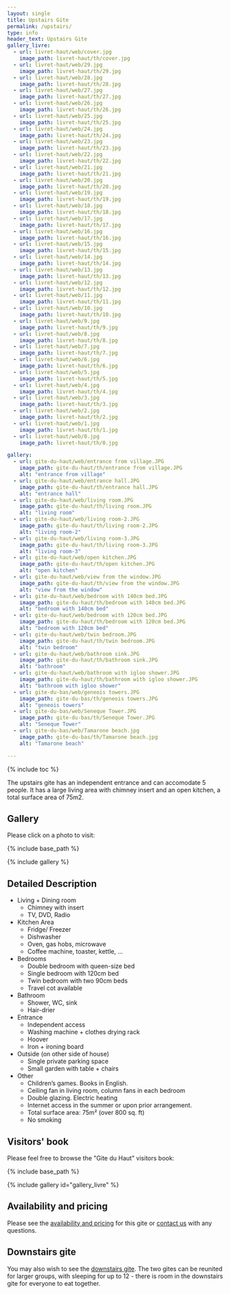 ```yaml
---
layout: single
title: Upstairs Gite
permalink: /upstairs/
type: info
header_text: Upstairs Gite
gallery_livre:
  - url: livret-haut/web/cover.jpg
    image_path: livret-haut/th/cover.jpg
  - url: livret-haut/web/29.jpg
    image_path: livret-haut/th/29.jpg
  - url: livret-haut/web/28.jpg
    image_path: livret-haut/th/28.jpg
  - url: livret-haut/web/27.jpg
    image_path: livret-haut/th/27.jpg
  - url: livret-haut/web/26.jpg
    image_path: livret-haut/th/26.jpg
  - url: livret-haut/web/25.jpg
    image_path: livret-haut/th/25.jpg
  - url: livret-haut/web/24.jpg
    image_path: livret-haut/th/24.jpg
  - url: livret-haut/web/23.jpg
    image_path: livret-haut/th/23.jpg
  - url: livret-haut/web/22.jpg
    image_path: livret-haut/th/22.jpg
  - url: livret-haut/web/21.jpg
    image_path: livret-haut/th/21.jpg
  - url: livret-haut/web/20.jpg
    image_path: livret-haut/th/20.jpg
  - url: livret-haut/web/19.jpg
    image_path: livret-haut/th/19.jpg
  - url: livret-haut/web/18.jpg
    image_path: livret-haut/th/18.jpg
  - url: livret-haut/web/17.jpg
    image_path: livret-haut/th/17.jpg
  - url: livret-haut/web/16.jpg
    image_path: livret-haut/th/16.jpg
  - url: livret-haut/web/15.jpg
    image_path: livret-haut/th/15.jpg
  - url: livret-haut/web/14.jpg
    image_path: livret-haut/th/14.jpg
  - url: livret-haut/web/13.jpg
    image_path: livret-haut/th/13.jpg
  - url: livret-haut/web/12.jpg
    image_path: livret-haut/th/12.jpg
  - url: livret-haut/web/11.jpg
    image_path: livret-haut/th/11.jpg
  - url: livret-haut/web/10.jpg
    image_path: livret-haut/th/10.jpg
  - url: livret-haut/web/9.jpg
    image_path: livret-haut/th/9.jpg
  - url: livret-haut/web/8.jpg
    image_path: livret-haut/th/8.jpg
  - url: livret-haut/web/7.jpg
    image_path: livret-haut/th/7.jpg
  - url: livret-haut/web/6.jpg
    image_path: livret-haut/th/6.jpg
  - url: livret-haut/web/5.jpg
    image_path: livret-haut/th/5.jpg
  - url: livret-haut/web/4.jpg
    image_path: livret-haut/th/4.jpg
  - url: livret-haut/web/3.jpg
    image_path: livret-haut/th/3.jpg
  - url: livret-haut/web/2.jpg
    image_path: livret-haut/th/2.jpg
  - url: livret-haut/web/1.jpg
    image_path: livret-haut/th/1.jpg
  - url: livret-haut/web/0.jpg
    image_path: livret-haut/th/0.jpg

gallery:
  - url: gite-du-haut/web/entrance from village.JPG
    image_path: gite-du-haut/th/entrance from village.JPG
    alt: "entrance from village"
  - url: gite-du-haut/web/entrance hall.JPG
    image_path: gite-du-haut/th/entrance hall.JPG
    alt: "entrance hall"
  - url: gite-du-haut/web/living room.JPG
    image_path: gite-du-haut/th/living room.JPG
    alt: "living room"
  - url: gite-du-haut/web/living room-2.JPG
    image_path: gite-du-haut/th/living room-2.JPG
    alt: "living room-2"
  - url: gite-du-haut/web/living room-3.JPG
    image_path: gite-du-haut/th/living room-3.JPG
    alt: "living room-3"
  - url: gite-du-haut/web/open kitchen.JPG
    image_path: gite-du-haut/th/open kitchen.JPG
    alt: "open kitchen"
  - url: gite-du-haut/web/view from the window.JPG
    image_path: gite-du-haut/th/view from the window.JPG
    alt: "view from the window"
  - url: gite-du-haut/web/bedroom with 140cm bed.JPG
    image_path: gite-du-haut/th/bedroom with 140cm bed.JPG
    alt: "bedroom with 140cm bed"
  - url: gite-du-haut/web/bedroom with 120cm bed.JPG
    image_path: gite-du-haut/th/bedroom with 120cm bed.JPG
    alt: "bedroom with 120cm bed"
  - url: gite-du-haut/web/twin bedroom.JPG
    image_path: gite-du-haut/th/twin bedroom.JPG
    alt: "twin bedroom"
  - url: gite-du-haut/web/bathroom sink.JPG
    image_path: gite-du-haut/th/bathroom sink.JPG
    alt: "bathroom"
  - url: gite-du-haut/web/bathroom with igloo shower.JPG
    image_path: gite-du-haut/th/bathroom with igloo shower.JPG
    alt: "bathroom with igloo shower"
  - url: gite-du-bas/web/geneois towers.JPG
    image_path: gite-du-bas/th/geneois towers.JPG
    alt: "geneois towers"
  - url: gite-du-bas/web/Seneque Tower.JPG
    image_path: gite-du-bas/th/Seneque Tower.JPG
    alt: "Seneque Tower"
  - url: gite-du-bas/web/Tamarone beach.jpg
    image_path: gite-du-bas/th/Tamarone beach.jpg
    alt: "Tamarone beach"

---
```


{% include toc %}

The upstairs gite has an independent entrance and can accomodate 5
people. It has a large living area with chimney insert and an open
kitchen, a total surface area of 75m2.

## Gallery

Please click on a photo to visit:

{% include base_path %}

{% include gallery %}

## Detailed Description

* Living + Dining room
  * Chimney with insert
  * TV, DVD, Radio
* Kitchen Area
  * Fridge/ Freezer
  * Dishwasher
  * Oven, gas hobs, microwave
  * Coffee machine, toaster, kettle, ...
* Bedrooms
  * Double bedroom with queen-size bed
  * Single bedroom with 120cm bed
  * Twin bedroom with two 90cm beds
  * Travel cot available
* Bathroom
  * Shower, WC, sink
  * Hair-drier
* Entrance
  * Independent access
  * Washing machine + clothes drying rack
  * Hoover
  * Iron + ironing board
* Outside (on other side of house)
  * Single private parking space
  * Small garden with table + chairs
* Other
  * Children’s games. Books in English.
  * Ceiling fan in living room, column fans in each bedroom
  * Double glazing. Electric heating
  * Internet access in the summer or upon prior arrangement.
  * Total surface area: 75m² (over 800 sq. ft)
  * No smoking

## Visitors' book

Please feel free to browse the "Gite du Haut" visitors book:

{% include base_path %}

{% include gallery id="gallery_livre" %}
  
## Availability and pricing

Please see the [availability and pricing](/availability) for this gite or [contact us](/contacts/) with any questions.

## Downstairs gite

You may also wish to see the [downstairs gite](/downstairs). The two gites can be reunited for larger groups, with sleeping for up to 12 - there is room in the downstairs gite for everyone to eat together.

